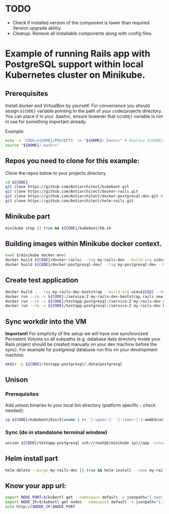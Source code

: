 # TODO
* Check if installed version of the component is lower than required. Version upgrade abiltiy.
* Cleanup. Remove all installable components along with config files.

# Example of running Rails app with PostgreSQL support within local Kubernetes cluster on Minikube.

## Prerequisites
Install docker and VirtualBox by yourself.
For convenience you should assign `${CODE}` variable pointing to the path of your code/projects directory. You can place it in your .bashrc,
ensure however that `${CODE}` variable is not in use for something important already.

Example:
```bash
echo -e 'CODE=${HOME}/PROJECTS' >> "${HOME}/.bashrc" # Replace ${HOME}/PROJECTS to your actual code directory.
source "${HOME}/.bashrc"
```

## Repos you need to clone for this example:
Clone the repos below to your projects directory.
```bash
cd ${CODE}
git clone https://github.com/Antiarchitect/kubeboot.git 
git clone https://github.com/Antiarchitect/docker-rails.git
git clone https://github.com/Antiarchitect/docker-postgresql-dev.git # If you need PostgreSQL in you Project.
git clone https://github.com/Antiarchitect/helm-rails.git
```

## Minikube part
```bash
minikube stop || true && ${CODE}/kubeboot/kb.sh
```

## Building images within Minikube docker context.
```bash
eval $(minikube docker-env)
docker build ${CODE}/docker-rails/ --tag my-rails-dev --build-arg uid=${UID}
docker build ${CODE}/docker-postgresql-dev/ --tag my-postgresql-dev --build-arg uid=${UID}
```

## Create test application
```bash
docker build . --tag my-rails-dev-bootstrap --build-arg uid=${UID} --build-arg rails_version=5.1.4
docker run --rm -v ${CODE}:/service:Z my-rails-dev-bootstrap rails new testapp-postgresql --database postgresql
docker run --rm -v ${CODE}/testapp-postgresql:/service:Z my-rails-dev sh -c "bundle config --local path ./vendor/bundle; bundle config --local bin ./vendor/bundle/bin"
docker run --rm -v ${CODE}/testapp-postgresql:/service:Z my-rails-dev bundle install
```

## Sync workdir into the VM
**Important!** For simplicity of the setup we will have one synchronized Persistent Volume so all subpaths
(e.g. database data directory inside your Rails project should be created manually on your dev machine before the sync).
For example for postgresql database run this on your development machine:
```bash
mkdir -p ${CODE}/testapp-postgresql/.data/postgresql
```

## Unison
### Prerequisites
Add unison binaries to your local bin directory (platform specific - check needed):
```bash
cp ${CODE}/kubeboot/bin/$(uname | tr '[:upper:]' '[:lower:]')-amd64/unison ${HOME}/bin
``` 

### Sync (do in standalone terminal window)
```bash
unison ${CODE}/testapp-postgresql ssh://root@$(minikube ip)//app -sshargs "-o StrictHostKeyChecking=no -i $(minikube ssh-key)" -ignorearchives -owner -group -numericids -auto -batch -prefer newer -repeat watch -ignore "Path tmp/pids"
```

## Helm install part
```bash
helm delete --purge my-rails-dev || true && helm install --name my-rails-dev ${CODE}/helm-rails
```

## Know your app url:
```bash
export NODE_PORT=$(kubectl get --namespace default -o jsonpath="{.spec.ports[0].nodePort}" services my-rails-dev-helm-rails)
export NODE_IP=$(kubectl get nodes --namespace default -o jsonpath="{.items[0].status.addresses[0].address}")
echo http://$NODE_IP:$NODE_PORT
```
